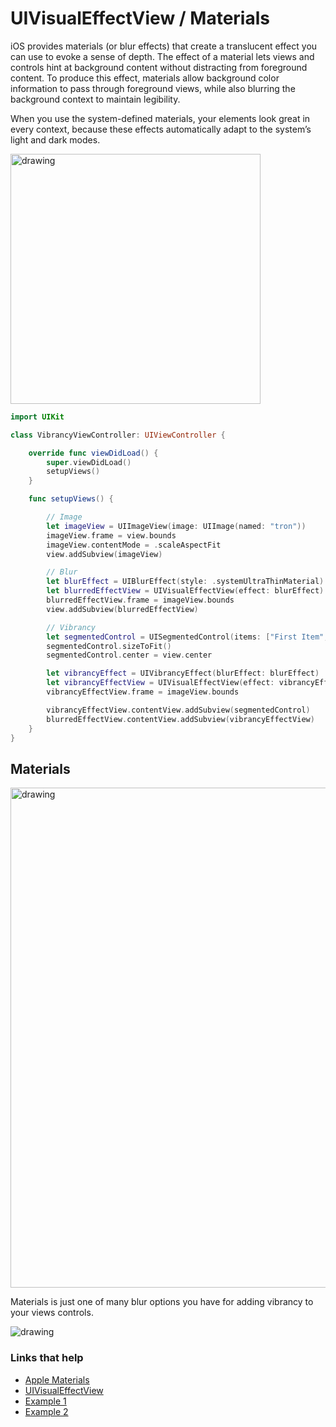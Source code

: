 # UIVisualEffectView / Materials

iOS provides materials (or blur effects) that create a translucent effect you can use to evoke a sense of depth. The effect of a material lets views and controls hint at background content without distracting from foreground content. To produce this effect, materials allow background color information to pass through foreground views, while also blurring the background context to maintain legibility.

When you use the system-defined materials, your elements look great in every context, because these effects automatically adapt to the system’s light and dark modes.

<img src="https://github.com/jrasmusson/ios-starter-kit/blob/master/basics/UIVisualEffectView/images/vibrancy.png" alt="drawing" width="400"/>


```swift
import UIKit

class VibrancyViewController: UIViewController {

    override func viewDidLoad() {
        super.viewDidLoad()
        setupViews()
    }

    func setupViews() {

        // Image
        let imageView = UIImageView(image: UIImage(named: "tron"))
        imageView.frame = view.bounds
        imageView.contentMode = .scaleAspectFit
        view.addSubview(imageView)

        // Blur
        let blurEffect = UIBlurEffect(style: .systemUltraThinMaterial)
        let blurredEffectView = UIVisualEffectView(effect: blurEffect)
        blurredEffectView.frame = imageView.bounds
        view.addSubview(blurredEffectView)

        // Vibrancy
        let segmentedControl = UISegmentedControl(items: ["First Item", "Second Item"])
        segmentedControl.sizeToFit()
        segmentedControl.center = view.center

        let vibrancyEffect = UIVibrancyEffect(blurEffect: blurEffect)
        let vibrancyEffectView = UIVisualEffectView(effect: vibrancyEffect)
        vibrancyEffectView.frame = imageView.bounds

        vibrancyEffectView.contentView.addSubview(segmentedControl)
        blurredEffectView.contentView.addSubview(vibrancyEffectView)
    }
}
```

## Materials

<img src="https://github.com/jrasmusson/ios-starter-kit/blob/master/basics/UIVisualEffectView/images/materials.png" alt="drawing" width="800"/>

Materials is just one of many blur options you have for adding vibrancy to your views controls.

<img src="https://github.com/jrasmusson/ios-starter-kit/blob/master/basics/UIVisualEffectView/images/options.png" alt="drawing"/>


### Links that help

- [Apple Materials](https://developer.apple.com/design/human-interface-guidelines/ios/visual-design/materials/)
- [UIVisualEffectView](https://developer.apple.com/documentation/uikit/uivisualeffectview)
- [Example 1](https://www.raywenderlich.com/167-uivisualeffectview-tutorial-getting-started)
- [Example 2](https://www.hackingwithswift.com/example-code/uikit/how-to-add-blur-and-vibrancy-using-uivisualeffectview)
